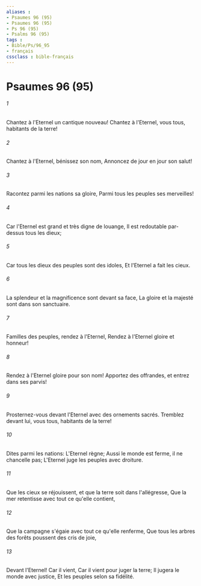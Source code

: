 ```yaml
---
aliases : 
- Psaumes 96 (95)
- Psaumes 96 (95)
- Ps 96 (95)
- Psalms 96 (95)
tags : 
- Bible/Ps/96_95
- français
cssclass : bible-français
---
```


# Psaumes 96 (95)

###### 1
Chantez à l'Eternel un cantique nouveau! Chantez à l'Eternel, vous tous, habitants de la terre!
###### 2
Chantez à l'Eternel, bénissez son nom, Annoncez de jour en jour son salut!
###### 3
Racontez parmi les nations sa gloire, Parmi tous les peuples ses merveilles!
###### 4
Car l'Eternel est grand et très digne de louange, Il est redoutable par-dessus tous les dieux;
###### 5
Car tous les dieux des peuples sont des idoles, Et l'Eternel a fait les cieux.
###### 6
La splendeur et la magnificence sont devant sa face, La gloire et la majesté sont dans son sanctuaire.
###### 7
Familles des peuples, rendez à l'Eternel, Rendez à l'Eternel gloire et honneur!
###### 8
Rendez à l'Eternel gloire pour son nom! Apportez des offrandes, et entrez dans ses parvis!
###### 9
Prosternez-vous devant l'Eternel avec des ornements sacrés. Tremblez devant lui, vous tous, habitants de la terre!
###### 10
Dites parmi les nations: L'Eternel règne; Aussi le monde est ferme, il ne chancelle pas; L'Eternel juge les peuples avec droiture.
###### 11
Que les cieux se réjouissent, et que la terre soit dans l'allégresse, Que la mer retentisse avec tout ce qu'elle contient,
###### 12
Que la campagne s'égaie avec tout ce qu'elle renferme, Que tous les arbres des forêts poussent des cris de joie,
###### 13
Devant l'Eternel! Car il vient, Car il vient pour juger la terre; Il jugera le monde avec justice, Et les peuples selon sa fidélité.
